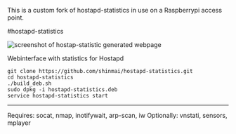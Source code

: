 This is a custom fork of hostapd-statistics in use on a Raspberrypi access point.

#hostapd-statistics

![screenshot of hostap-statistic generated webpage](hostapd-statistics-demo.png?raw=true)

Webinterface with statistics for Hostapd

```
git clone https://github.com/shinmai/hostapd-statistics.git
cd hostapd-statistics
./build_deb.sh
sudo dpkg -i hostapd-statistics.deb
service hostapd-statistics start
```
________________________________
Requires: socat, nmap, inotifywait, arp-scan, iw
Optionally: vnstati, sensors, mplayer